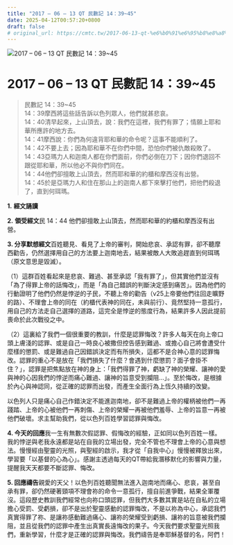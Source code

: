 ```yaml
---
title: "2017 – 06 – 13 QT 民數記 14：39~45"
date: 2025-04-12T00:57:20+0800
draft: false
# original_url: https://cmtc.tw/2017-06-13-qt-%e6%b0%91%e6%95%b8%e8%a8%98-14%ef%bc%9a3945
---
```


![2017 – 06 – 13 QT 民數記 14：39\~45](/images/qt.jpg   "2017 – 06 – 13 QT 民數記 14：39\~45")

# 2017 – 06 – 13 QT 民數記 14：39\~45

> 民數記 14：39\~45  
> 14：39摩西將這些話告訴以色列眾人，他們就甚悲哀。  
> 14：40清早起來，上山頂去，說：我們在這裡，我們有罪了；情願上耶和華所應許的地方去。  
> 14：41摩西說：你們為何違背耶和華的命令呢？這事不能順利了。  
> 14：42不要上去；因為耶和華不在你們中間，恐怕你們被仇敵殺敗了。  
> 14：43亞瑪力人和迦南人都在你們面前，你們必倒在刀下；因你們退回不跟從耶和華，所以他必不與你們同在。  
> 14：44他們卻擅敢上山頂去，然而耶和華的約櫃和摩西沒有出營。  
> 14：45於是亞瑪力人和住在那山上的迦南人都下來擊打他們，把他們殺退了，直到何珥瑪。

**1.** **經文誦讀**

**2.** **領受經文**民 14：44 他們卻擅敢上山頂去，然而耶和華的約櫃和摩西沒有出營。

**3. 分享默想經文**百姓聽見、看見了上帝的審判，開始悲哀、承認有罪，卻不聽摩西勸告，仍然選擇用自己的方法要上迦南地去，結果被敵人大敗追趕直到何珥瑪（原文意思是毀滅）。

（1）這群百姓看起來是悲哀、難過、甚至承認「我有罪了」，但其實他們並沒有「為了得罪上帝的話悔改」，而是「為自己錯誤的判斷決定感到痛苦」。因為他們的行動證明了他們仍然是悖逆的子民，不聽上帝的勸告（v25上帝要他們往回走曠野的路）、不理會上帝的同在（約櫃代表神的同在，未與前行）、竟然堅持一意孤行，用自己的方法走自己選擇的道路，這完全是悖逆的態度行為，結果許多人因此提前喪命於此次戰役之中。

（2）這裏給了我們一個很重要的教訓，什麼是認罪悔改？許多人每天在向上帝口頭上膚淺的認罪、或是自己一時良心被撒但控告感到難過、或擔心自己將會遭受什麼樣的懲罰、或是難過自己因錯誤決定而有所損失，這都不是合神心意的認罪悔改。認罪的重心不是放在「我們損失了什麼？會遇到什麼懲罰？面子會掛不住？」，認罪是把焦點放在神的身上：「我們得罪了神，虧缺了神的榮耀、讓神的愛與神的心因我們的悖逆而痛心難過、讓神的旨意受到攔阻…」。至於悔改，是根據於內心與神認同，從正確的認罪而出發，而產生全面行為上恆久持續的改變。

以色列人只是痛心自己作錯決定不能進迦南地，卻不是難過上帝的權柄被他們一再踐踏、上帝的心被他們一再刺傷、上帝的榮耀一再被他們羞辱、上帝的旨意一再被他們破壞。求主幫助我們，從以色列百姓學習認罪與悔改。

**4. 今天的回應**我一生有無數次假認罪、假悔改的經驗，正如同以色列百姓一樣。我的悖逆與老我永遠都是站在自我的立場出發，完全不管也不理會上帝的心意與想法。慢慢經由聖靈的光照，與聖經的啟示，我才從「自我中心」慢慢被釋放出來，學習要「以基督的心為心」。感謝主透過每天的QT帶給我潛移默化的影響與力量，提醒我天天都要不斷認罪、悔改。

**5. 回應禱告**親愛的天父！以色列百姓聽聞無法進入迦南地而痛心、悲哀，甚至自承有罪，卻仍然硬著頸項不理會祢的命令一意孤行，擅自前進爭戰，結果全軍覆沒。這段歷史教訓我們經常也向祢口頭認罪，但我們大多數其實是站在自私的立場擔心受罰、受虧損，卻不是出於聖靈感動的認罪悔改，不是以祢為中心，承認我們真實得罪了祢、是讓祢感動難過痛心、讓祢的榮耀受到虧損、讓祢的旨意被我們攔阻，並且從我們的認罪中產生出真實長遠悔改的果子。今天我們要求聖靈光照我們，重新學習，什麼才是正確的認罪與悔改。我們禱告是奉耶穌基督的名，阿們！
